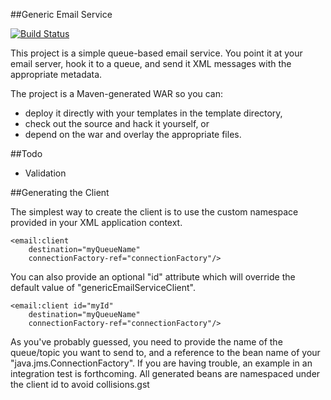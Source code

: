 ##Generic Email Service

[![Build Status](https://secure.travis-ci.org/benkiefer/generic-email-service.png?branch=master)](http://travis-ci.org/benkiefer/generic-email-service)

This project is a simple queue-based email service. You point it at your email server, hook it to a queue, and send it XML messages with the appropriate metadata.

The project is a Maven-generated WAR so you can:
 - deploy it directly with your templates in the template directory,
 - check out the source and hack it yourself, or
 - depend on the war and overlay the appropriate files.

##Todo
 - Validation

##Generating the Client

The simplest way to create the client is to use the custom namespace provided in your XML application context.

    <email:client
        destination="myQueueName"
        connectionFactory-ref="connectionFactory"/>

You can also provide an optional "id" attribute which will override the default value of "genericEmailServiceClient".

    <email:client id="myId"
        destination="myQueueName"
        connectionFactory-ref="connectionFactory"/>

As you've probably guessed, you need to provide the name of the queue/topic you want to send to, and a reference to the bean name of your "java.jms.ConnectionFactory". If you are having trouble, an example in an integration test is forthcoming. All generated beans are namespaced under the client id to avoid collisions.gst